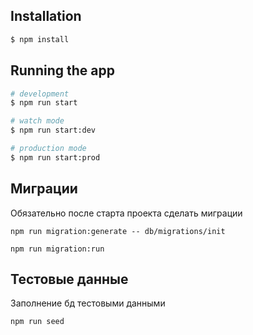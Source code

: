 

## Installation

```bash
$ npm install
```

## Running the app

```bash
# development
$ npm run start

# watch mode
$ npm run start:dev

# production mode
$ npm run start:prod
```

## Миграции

Обязательно после старта проекта сделать миграции
```
npm run migration:generate -- db/migrations/init

npm run migration:run
```
## Тестовые данные

Заполнение бд тестовыми данными

```
npm run seed
```


